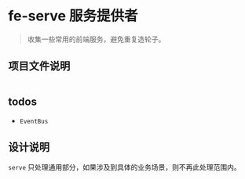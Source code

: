 # fe-serve 服务提供者

> 收集一些常用的前端服务，避免重复造轮子。

## 项目文件说明

```

```


## todos

- `EventBus`


## 设计说明

`serve` 只处理通用部分，如果涉及到具体的业务场景，则不再此处理范围内。
